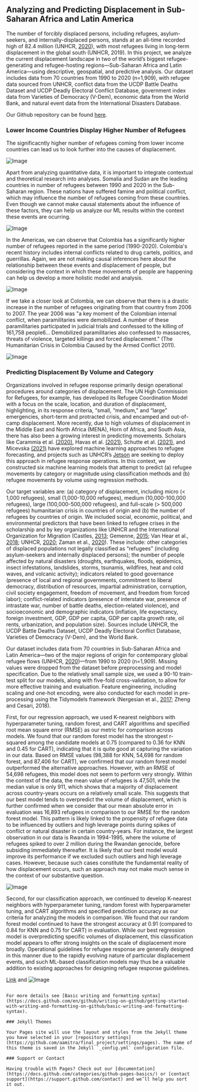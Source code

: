 ## Analyzing and Predicting Displacement in Sub-Saharan Africa and Latin America

The number of forcibly displaced persons, including refugees, asylum-seekers, and internally-displaced persons,  stands at an all-time recorded high of 82.4 million (UNHCR, [2020](https://www.unhcr.org/60b638e37/unhcr-global-trends-2020)), with most refugees living in long-term displacement in the global south (UNHCR, 2019). In this project, we analyze the current displacement landscape in two of the world’s biggest refugee-generating and refugee-hosting regions—Sub-Saharan Africa and Latin America—using descriptive, geospatial, and predictive analysis. Our dataset includes data from 70 countries from 1990 to 2020 (n=1,909), with refugee data sourced from UNHCR, conflict data from the UCDP Battle Deaths Dataset and UCDP Deadly Electoral Conflict Database, government index data from Varieties of Democracy (V-Dem), economic data from the World Bank, and natural event data from the International Disasters Database.

Our Github repository can be found [here](https://github.com/aamitra/final_project.git). 


### Lower Income Countries Display Higher Number of Refugees

The significacntly higher number of refugees coming from lower income countries can lead us to look further into the causes of displacement.

![Image](https://github.com/aamitra/final_project/blob/main/refugees_income.png)


Apart from analyzing quantitative data, it is important to integrate contextual and theoretical research into analyses. Somalia and Sudan are the leading countries in number of refugees between 1990 and 2020 in the Sub-Saharan region. These nations have suffered famine and political conflict, which may influence the number of refugees coming from these countries. Even though we cannot make causal statements about the influence of these factors, they can help us analyze our ML results within the context these events are ocurring.

![Image](https://github.com/aamitra/final_project/blob/main/refugees_country_africa_2.png)

In the Americas, we can observe that Colombia has a significantly higher number of refugees reported in the same period (1990-2020). Colombia's recent history includes internal conflicts related to drug cartels, politics, and guerrillas. Again, we are not making causal inferences here about the relationship between these events and displacement of people, but considering the context in which these movements of people are happening can help us develop a more holistic model and analysis.


![Image](https://github.com/aamitra/final_project/blob/main/refugees_country_americas.png)

If we take a closer look at Colombia, we can observe that there is a drastic increase in the number of refugees originating from that country from 2006 to 2007. The year 2006 was "a key moment of the Colombian internal conflict, when paramilitaries were demobilized. A number of these paramilitaries participated in judicial trials and confessed to the killing of 161,758 people6... Demobilized paramilitaries also confessed to massacres, threats of violence, targeted killings and forced displacement." (The Humanitarian Crisis in Colombia Caused by the Armed Conflict 2011).

![Image](https://github.com/aamitra/final_project/blob/main/refugees_colombia.png)

### Predicting Displacement By Volume and Category

Organizations involved in refugee response primarily design operational procedures around categories of displacement. The UN High Commission for Refugees, for example, has developed its Refugee Coordination Model with a focus on the scale, location, and duration of displacement, highlighting, in its response criteria, “small, “medium,” and “large” emergencies, short-term and protracted crisis, and encamped and out-of-camp displacement. More recently, due to high volumes of displacement in the Middle East and North Africa (MENA), Horn of Africa, and South Asia, there has also been a growing interest in predicting movements. Scholars like Carammia et al. [(2020)](https://arxiv.org/abs/2011.04348), Havas et al. [(2021)](https://www.mdpi.com/2220-9964/10/8/498), Schutte et al. [(2021)](https://www.nature.com/articles/s41467-021-22255-4), and Micevska [(2021)](https://www.sciencedirect.com/science/article/abs/pii/S0176268021000446) have explored machine learning approaches to refugee forecasting, and projects such as UNHCR’s [Jetson](https://jetson.unhcr.org/) are seeking to deploy this approach in refugee response operations. In this context, we constructed six machine learning models that attempt to predict (a) refugee movements by category or magnitude using classification methods and (b) refugee movements by volume using regression methods. 

Our target variables are: (a) category of displacement, including micro (< 1,000 refugees), small (1,000-10,000 refugees), medium (10,000-100,000 refugees), large (100,000-500,000 refugees), and full-scale (> 500,000 refugees) humanitarian crisis in countries of origin and (b) the number of refugees by countries of origin. We included social, economic, political, and environmental predictors that have been linked to refugee crises in the scholarship and by key organizations like UNHCR and the International Organization for Migration (Castles, [2013](https://www.tandfonline.com/doi/abs/10.1080/07256868.2013.781916); Gemenne, [2015](https://orbi.uliege.be/bitstream/2268/181286/1/One%20good%20reason%20to%20speak%20of%20'climate%20refugees'%20-%20FMR%2049.pdf); Van Hear et al., [2018](https://www.tandfonline.com/doi/abs/10.1080/1369183X.2017.1384135); UNHCR, [2020](https://www.unhcr.org/60b638e37/unhcr-global-trends-2020); Zaman et al., [2020](https://www.sciencedirect.com/science/article/pii/S2212420919317145)). These include: other categories of displaced populations not legally classified as “refugees” (including asylum-seekers and internally displaced persons); the number of people affected by natural disasters (droughts, earthquakes, floods, epidemics, insect infestations, landslides, storms, tsunamis, wildfires, heat and cold waves, and volcanic activity); indicators related to good governance (presence of local and regional governments, commitment to liberal democracy, distribution of resources, impartial administration, corruption, civil society engagement, freedom of movement, and freedom from forced labor); conflict-related indicators (presence of interstate war, presence of intrastate war, number of battle deaths, election-related violence), and socioeconomic and demographic indicators (inflation, life expectancy, foreign investment, GDP, GDP per capita, GDP per capita growth rate, oil rents, urbanization, and population size). Sources include UNHCR, the UCDP Battle Deaths Dataset, UCDP Deadly Electoral Conflict Database, Varieties of Democracy (V-Dem), and the World Bank.  

Our dataset includes data from 70 countries in Sub-Saharan Africa and Latin America—two of the major regions of origin for contemporary global refugee flows (UNHCR, [2020](https://www.unhcr.org/60b638e37/unhcr-global-trends-2020))—from 1990 to 2020 (n=1,909). Missing values were dropped from the dataset before preprocessing and model specification. Due to the relatively small sample size, we used a 90-10 train-test split for our models, along with five-fold cross-validation, to allow for more effective training and evaluation. Feature engineering, including scaling and one-hot encoding, were also conducted for each model in pre-processing using the Tidymodels framework (Nergesian et al., [2017](https://www.datascienceassn.org/sites/default/files/Learning_Feature_Engineering_for_Classification.pdf); Zheng and Cesari, 2018). 

First, for our regression approach, we used K-nearest neighbors with hyperparameter tuning, random forest, and CART algorithms and specified root mean square error (RMSE) as our metric for comparison across models. We found that our random forest model has the strongest r-squared among the candidate models at 0.75 (compared to 0.36 for KNN and 0.45 for CART), indicating that it is quite good at capturing the variation in our data. Based on RMSE values (98,388 for KNN, 54,698 for random forest, and 87,406 for CART), we confirmed that our random forest model outperformed the alternative approaches. However, with an RMSE of 54,698 refugees, this model does not seem to perform very strongly. Within the context of the data, the mean value of refugees is 47,501, while the median value is only 911, which shows that a majority of displacement across country-years occurs on a relatively small scale. This suggests that our best model tends to overpredict the volume of displacement, which is further confirmed when we consider that our mean absolute error in evaluation was 16,893 refugees in comparison to our RMSE for the random forest model. This pattern is likely linked to the propensity of refugee data to be influenced by outliers and high leverage points during spikes of conflict or natural disaster in certain country-years. For instance, the largest observation in our data is Rwanda in 1994-1995, where the volume of refugees spiked to over 2 million during the Rwandan genocide, before subsiding immediately thereafter. It is likely that our best model would improve its performance if we excluded such outliers and high leverage cases. However, because such cases constitute the fundamental reality of how displacement occurs, such an approach may not make much sense in the context of our substantive question.   

![Image](https://github.com/aamitra/final_project/blob/f58bd82170fe6b2015bc63ab90bdc7a1fddcff36/rmse.png)

Second, for our classification approach, we continued to develop K-nearest neighbors with hyperparameter tuning, random forest with hyperparameter tuning, and CART algorithms and specified prediction accuracy as our criteria for analyzing the models in comparison. We found that our random forest model continued to have the strongest accuracy at 0.91 (compared to 0.84 for KNN and 0.75 for CART) in evaluation. While our best regression model is overpredicting specific volumes of displacement, this classification model appears to offer strong insights on the scale of displacement more broadly. Operational guidelines for refugee response are generally designed in this manner due to the rapidly evolving nature of particular displacement events, and such ML-based classification models may thus be a valuable addition to existing approaches for designing refugee response guidelines.    


[Link](url) and ![Image](src)
```

For more details see [Basic writing and formatting syntax](https://docs.github.com/en/github/writing-on-github/getting-started-with-writing-and-formatting-on-github/basic-writing-and-formatting-syntax).

### Jekyll Themes

Your Pages site will use the layout and styles from the Jekyll theme you have selected in your [repository settings](https://github.com/aamitra/final_project/settings/pages). The name of this theme is saved in the Jekyll `_config.yml` configuration file.

### Support or Contact

Having trouble with Pages? Check out our [documentation](https://docs.github.com/categories/github-pages-basics/) or [contact support](https://support.github.com/contact) and we’ll help you sort it out.
